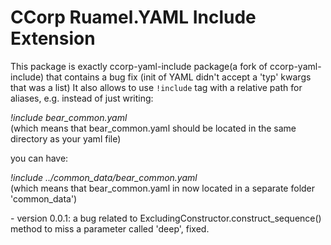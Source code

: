 # CCorp Ruamel.YAML Include Extension

This package is exactly ccorp-yaml-include package(a fork of ccorp-yaml-include) that contains a bug fix (init of YAML didn't accept a 'typ' kwargs that was a list)
It also allows to use `!include` tag with a relative path for aliases, e.g.
instead of just writing:
<p> <em>!include bear_common.yaml</em> <br>(which means that bear_common.yaml should be located in the same directory as your yaml file) </p>

you can have:
<p><em>!include ../common_data/bear_common.yaml</em> <br>(which means that bear_common.yaml in now located in a separate folder 'common_data')</p>
- version 0.0.1: a bug related to ExcludingConstructor.construct_sequence() method to miss a parameter called 'deep', fixed.
 
 